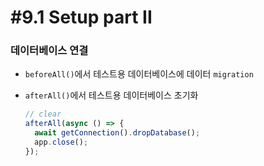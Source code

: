 # #9.1 Setup part II

### 데이터베이스 연결

- `beforeAll()`에서 테스트용 데이터베이스에 데이터 `migration`
- `afterAll()`에서 테스트용 데이터베이스 초기화

  ```ts
  // clear
  afterAll(async () => {
    await getConnection().dropDatabase();
    app.close();
  });
  ```
